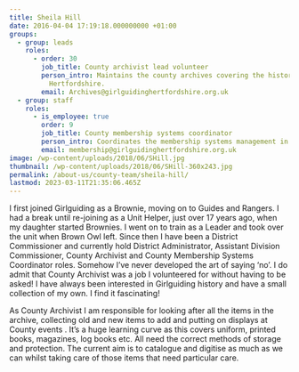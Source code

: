 ```yaml
---
title: Sheila Hill
date: 2016-04-04 17:19:18.000000000 +01:00
groups:
  - group: leads
    roles:
      - order: 30
        job_title: County archivist lead volunteer
        person_intro: Maintains the county archives covering the history of guiding in
          Hertfordshire.
        email: Archives@girlguidinghertfordshire.org.uk
  - group: staff
    roles:
      - is_employee: true
        order: 9
        job_title: County membership systems coordinator
        person_intro: Coordinates the membership systems management in Hertfordshire
        email: membership@girlguidinghertfordshire.org.uk
image: /wp-content/uploads/2018/06/SHill.jpg
thumbnail: /wp-content/uploads/2018/06/SHill-360x243.jpg
permalink: /about-us/county-team/sheila-hill/
lastmod: 2023-03-11T21:35:06.465Z
---
```

I first joined Girlguiding as a Brownie, moving on to Guides and Rangers. I had a break until re-joining as a Unit Helper, just over 17 years ago, when my daughter started Brownies. I went on to train as a Leader and took over the unit when Brown Owl left. Since then I have been a District Commissioner and currently hold District Administrator, Assistant Division Commissioner, County Archivist and County Membership Systems Coordinator roles. Somehow I’ve never developed the art of saying ‘no’. I do admit that County Archivist was a job I volunteered for without having to be asked! I have always been interested in Girlguiding history and have a small collection of my own. I find it fascinating!

As County Archivist I am responsible for looking after all the items in the archive, collecting old and new items to add and putting on displays at County events . It’s a huge learning curve as this covers uniform, printed books, magazines, log books etc. All need the correct methods of storage and protection. The current aim is to catalogue and digitise as much as we can whilst taking care of those items that need particular care.
